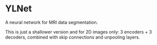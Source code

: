 # YLNet
A neural network for MRI data segmentation.

This is just a shallower version and for 2D images only: 3 encoders + 3 decoders, combined with skip connections and unpooling layers. 



